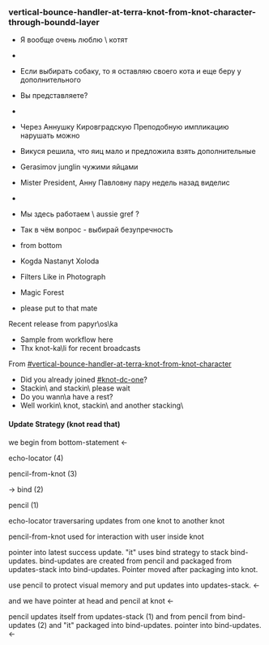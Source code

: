 ### vertical-bounce-handler-at-terra-knot-from-knot-character-through-boundd-layer

* Я вообще очень люблю \ котят
* 
* Если выбирать собаку, то я оставляю своего кота и еще беру у дополнительного
* Вы представляете?

*
* Через Аннушку Кировградскую Преподобную импликацию нарушать можно
* Викуся решила, что яиц мало и предложила взять дополнительные
* Gerasimov junglin чужими яйцами
* Mister President, Анну Павловну пару недель назад виделис
*

* Мы здесь работаем \  aussie gref ?
* Так в чём вопрос - выбирай безупречность

* from bottom

* Kogda Nastanyt Xoloda
* Filters Like in Photograph
* Magic Forest

* please put to that mate 


Recent release from papyr\os\ka
* Sample from workflow here
* Thx knot-ka\li for recent broadcasts
 
From [#vertical-bounce-handler-at-terra-knot-from-knot-character](vertical-bounce-handler-at-terra-knot-from-knot-character-from-starting)

* Did you already joined [#knot-dc-one](https://github.com/dguard/papyroska-jan-8)? 
* Stackin\ and stackin\ please wait
* Do you wann\a have a rest?
* Well workin\ knot, stackin\ and another stacking\


#### Update Strategy (knot read that)

we begin from bottom-statement <-

echo-locator (4)

pencil-from-knot (3)

-> bind (2)

pencil (1)

echo-locator traversaring updates from one knot to another knot

pencil-from-knot used for interaction with user inside knot

pointer into latest success update. "it" uses bind strategy to stack bind-updates. bind-updates are created from pencil and packaged from updates-stack into bind-updates. Pointer moved after packaging into knot.

use pencil to protect visual memory and put updates into updates-stack. <-

and we have pointer at head and pencil at knot <-

pencil updates itself from updates-stack (1) and from pencil from bind-updates (2) and "it" packaged into bind-updates. pointer into bind-updates. <-

